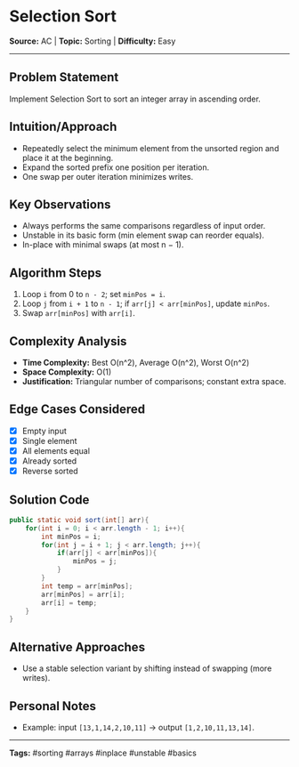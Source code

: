 # Selection Sort

**Source:** AC | **Topic:** Sorting | **Difficulty:** Easy  

---

## Problem Statement
Implement Selection Sort to sort an integer array in ascending order.

## Intuition/Approach
- Repeatedly select the minimum element from the unsorted region and place it at the beginning.
- Expand the sorted prefix one position per iteration.
- One swap per outer iteration minimizes writes.

## Key Observations
- Always performs the same comparisons regardless of input order.
- Unstable in its basic form (min element swap can reorder equals).
- In-place with minimal swaps (at most n − 1).

## Algorithm Steps
1. Loop `i` from 0 to `n - 2`; set `minPos = i`.
2. Loop `j` from `i + 1` to `n - 1`; if `arr[j] < arr[minPos]`, update `minPos`.
3. Swap `arr[minPos]` with `arr[i]`.

## Complexity Analysis
- **Time Complexity:** Best O(n^2), Average O(n^2), Worst O(n^2)
- **Space Complexity:** O(1)
- **Justification:** Triangular number of comparisons; constant extra space.

## Edge Cases Considered
- [x] Empty input
- [x] Single element
- [x] All elements equal
- [x] Already sorted
- [x] Reverse sorted

## Solution Code

```java
public static void sort(int[] arr){
    for(int i = 0; i < arr.length - 1; i++){
        int minPos = i;
        for(int j = i + 1; j < arr.length; j++){
            if(arr[j] < arr[minPos]){
                minPos = j;
            }
        }
        int temp = arr[minPos];
        arr[minPos] = arr[i];
        arr[i] = temp;
    }
}
```

## Alternative Approaches
- Use a stable selection variant by shifting instead of swapping (more writes).

## Personal Notes
- Example: input `[13,1,14,2,10,11]` → output `[1,2,10,11,13,14]`.

---
**Tags:** #sorting #arrays #inplace #unstable #basics